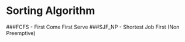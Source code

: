 # Sorting Algorithm


###FCFS - First Come First Serve
###SJF_NP - Shortest Job First (Non Preemptive)